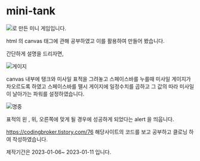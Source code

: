 # mini-tank

<img src="https://img.shields.io/badge/JavaScript-F7DF1E?style=flat&logo=JavaScript&logoColor=white" />로 만든 미니 게임입니다. 

html 의 canvas 태그에 관해 공부하였고 이를 활용하여 만들어 봤습니다. 

간단하게 설명을 드리자면,

![게이지](https://user-images.githubusercontent.com/113073242/212224366-b1ac9d69-382a-4c06-a2f5-e0e4687962e1.png)


canvas 내부에 탱크와 미사일 표적을 그려놓고 스페이스바를 누를때 미사일 게이지가 차오르도록 하였고 스페이스바를 뗄시 게이지에 일정수치를 곱하고 그 값의 따라 미사일이 날아가는 파워를 
설정하였습니다. 

![명중](https://user-images.githubusercontent.com/113073242/212224391-4aa914e0-5a96-4282-a325-c2ca92a1893d.png)

표적의 왼 , 위, 오른쪽에 맞게 될 경우에 성공하게 되었다는 alert 을 띄웁니다.

https://codingbroker.tistory.com/76 해당사이트의 코드를 보고 공부하고 클로닝 하여 작성하였습니다.

제작기간은 2023-01-06~ 2023-01-11 입니다.
